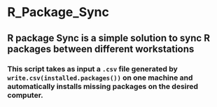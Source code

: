 # R_Package_Sync
## R package Sync is a simple solution to sync R packages between different workstations
### This script takes as input a `.csv` file generated by `write.csv(installed.packages())` on one machine and automatically installs missing packages on the desired computer.
